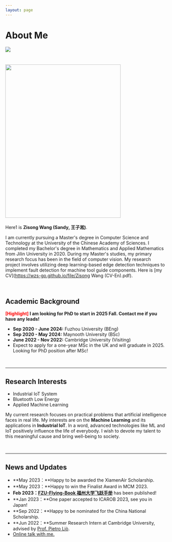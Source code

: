 ```yaml
---
layout: page
---
```


# About Me

<img src="https://wzs-go.github.io/images/wzsperson.jpg" class="floatpic" style="max-width: 360px; height: auto;">

# <img src="https://caihanlin.com/wzsperson.jpg" class="floatpic" width="360" height="480">

Here1 is **Zisong Wang (Sandy, 王子淞)**.

I am currently pursuing a Master's degree in Computer Science and Technology at the University of the Chinese Academy of Sciences. I completed my Bachelor's degree in Mathematics and Applied Mathematics from Jilin University in 2020. During my Master's studies, my primary research focus has been in the field of computer vision. My research project involves utilizing deep learning-based edge detection techniques to implement fault detection for machine tool guide components. Here is [my CV](https://wzs-go.github.io/file/Zisong Wang (CV-En).pdf).

<br>

## Academic Background

**<font color='red'>[Highlight]</font> I am looking for PhD to start in 2025 Fall. Contact me if you have any leads!**

- **Sep 2020 - June 2024:** Fuzhou University (BEng)
- **Sep 2020 - May 2024:** Maynooth University (BSc)
- **June 2022 - Nov 2022:** Cambridge University (Visiting)
- Expect to apply for a one-year MSc in the UK and will graduate in 2025. Looking for PhD position after MSc!

<br>

---

## Research Interests

- Industrial IoT System
- Bluetooth Low Energy
- Applied Machine Learning

My current research focuses on practical problems that artificial intelligence faces in real life. My interests are on the **Machine Learning** and its applications in **Industrial IoT**. In a word, advanced technologies like ML and IoT positively influence the life of everybody.  I wish to devote my talent to this meaningful cause and bring well-being to society.

<br>

---

## News and Updates

- **May 2023：**Happy to be awarded the XiamenAir Scholarship.
- **May 2023：**Happy to win the Finalist Award in MCM 2023.
- **Feb 2023：**[**FZU-Flying-Book 福州大学飞跃手册**](https://fzu-fly.online/) has been published!
- **Jan 2023：**One paper accepted to ICAROB 2023, see you in Japan!
- **Sep 2022：**Happy to be nominated for the China National Scholarship.
- **Jun 2022：**Summer Research Intern at Cambridge University, advised by [Prof. Pietro Liò](https://www.cl.cam.ac.uk/~pl219/ ).
- [Online talk with me.](https://calendly.com/lancecai/meet-with-lance)
